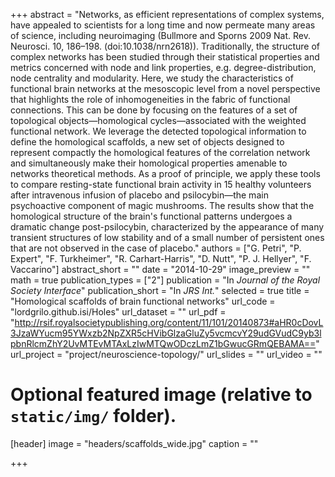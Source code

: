 +++
abstract = "Networks, as efficient representations of complex systems, have appealed to scientists for a long time and now permeate many areas of science, including neuroimaging (Bullmore and Sporns 2009 Nat. Rev. Neurosci. 10, 186–198. (doi:10.1038/nrn2618)). Traditionally, the structure of complex networks has been studied through their statistical properties and metrics concerned with node and link properties, e.g. degree-distribution, node centrality and modularity. Here, we study the characteristics of functional brain networks at the mesoscopic level from a novel perspective that highlights the role of inhomogeneities in the fabric of functional connections. This can be done by focusing on the features of a set of topological objects—homological cycles—associated with the weighted functional network. We leverage the detected topological information to define the homological scaffolds, a new set of objects designed to represent compactly the homological features of the correlation network and simultaneously make their homological properties amenable to networks theoretical methods. As a proof of principle, we apply these tools to compare resting-state functional brain activity in 15 healthy volunteers after intravenous infusion of placebo and psilocybin—the main psychoactive component of magic mushrooms. The results show that the homological structure of the brain's functional patterns undergoes a dramatic change post-psilocybin, characterized by the appearance of many transient structures of low stability and of a small number of persistent ones that are not observed in the case of placebo."
authors = ["G. Petri", "P. Expert",  "F. Turkheimer", "R. Carhart-Harris", "D. Nutt", "P. J. Hellyer", "F. Vaccarino"]
abstract_short = ""
date = "2014-10-29"
image_preview = ""
math = true
publication_types = ["2"]
publication = "In *Journal of the Royal Society Interface*"
publication_short = "In *JRS Int.*"
selected = true
title = "Homological scaffolds of brain functional networks"
url_code = "lordgrilo.github.isi/Holes"
url_dataset = ""
url_pdf = "http://rsif.royalsocietypublishing.org/content/11/101/20140873#aHR0cDovL3JzaWYucm95YWxzb2NpZXR5cHVibGlzaGluZy5vcmcvY29udGVudC9yb3lpbnRlcmZhY2UvMTEvMTAxLzIwMTQwODczLmZ1bGwucGRmQEBAMA=="
url_project = "project/neuroscience-topology/"
url_slides = ""
url_video = ""


# Optional featured image (relative to `static/img/` folder).
[header]
image = "headers/scaffolds_wide.jpg"
caption = ""

+++
